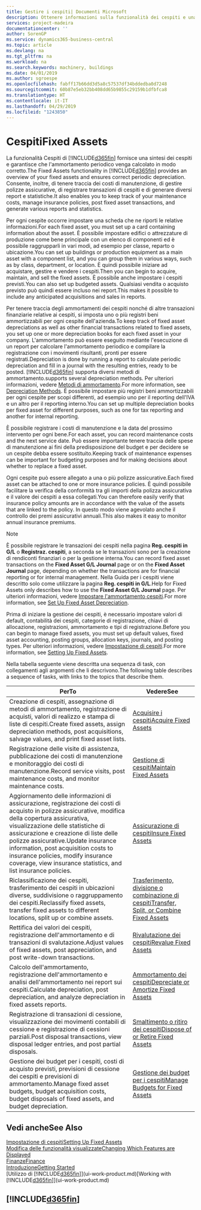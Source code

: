 ```yaml
---
title: Gestire i cespiti| Documenti Microsoft
description: Ottenere informazioni sulla funzionalità dei cespiti e una panoramica delle modalità di utilizzo dei cespiti.
services: project-madeira
documentationcenter: ''
author: SorenGP
ms.service: dynamics365-business-central
ms.topic: article
ms.devlang: na
ms.tgt_pltfrm: na
ms.workload: na
ms.search.keywords: machinery, buildings
ms.date: 04/01/2019
ms.author: sgroespe
ms.openlocfilehash: fabff17b66dd3d5a8c57537df34bddedba0d7248
ms.sourcegitcommit: 60b87e5eb32bb408dd65b9855c29159b1dfbfca8
ms.translationtype: HT
ms.contentlocale: it-IT
ms.lasthandoff: 04/29/2019
ms.locfileid: "1243850"
---
```

# <a name="fixed-assets"></a><span data-ttu-id="c490a-103">Cespiti</span><span class="sxs-lookup"><span data-stu-id="c490a-103">Fixed Assets</span></span>
<span data-ttu-id="c490a-104">La funzionalità Cespiti di [!INCLUDE[d365fin](includes/d365fin_md.md)] fornisce una sintesi dei cespiti e garantisce che l'ammortamento periodico venga calcolato in modo corretto.</span><span class="sxs-lookup"><span data-stu-id="c490a-104">The Fixed Assets functionality in [!INCLUDE[d365fin](includes/d365fin_md.md)] provides an overview of your fixed assets and ensures correct periodic depreciation.</span></span> <span data-ttu-id="c490a-105">Consente, inoltre, di tenere traccia dei costi di manutenzione, di gestire polizze assicurative, di registrare transazioni di cespiti e di generare diversi report e statistiche.</span><span class="sxs-lookup"><span data-stu-id="c490a-105">It also enables you to keep track of your maintenance costs, manage insurance policies, post fixed asset transactions, and generate various reports and statistics.</span></span>

<span data-ttu-id="c490a-106">Per ogni cespite occorre impostare una scheda che ne riporti le relative informazioni.</span><span class="sxs-lookup"><span data-stu-id="c490a-106">For each fixed asset, you must set up a card containing information about the asset.</span></span> <span data-ttu-id="c490a-107">È possibile impostare edifici o attrezzature di produzione come bene principale con un elenco di componenti ed è possibile raggrupparli in vari modi, ad esempio per classe, reparto o ubicazione.</span><span class="sxs-lookup"><span data-stu-id="c490a-107">You can set up buildings or production equipment as a main asset with a component list, and you can group them in various ways, such as by class, department, or location.</span></span> <span data-ttu-id="c490a-108">È quindi possibile iniziare ad acquistare, gestire e vendere i cespiti.</span><span class="sxs-lookup"><span data-stu-id="c490a-108">Then you can begin to acquire, maintain, and sell the fixed assets.</span></span> <span data-ttu-id="c490a-109">È possibile anche impostare i cespiti previsti.</span><span class="sxs-lookup"><span data-stu-id="c490a-109">You can also set up budgeted assets.</span></span> <span data-ttu-id="c490a-110">Qualsiasi vendita o acquisto previsto può quindi essere incluso nei report.</span><span class="sxs-lookup"><span data-stu-id="c490a-110">This makes it possible to include any anticipated acquisitions and sales in reports.</span></span>

<span data-ttu-id="c490a-111">Per tenere traccia degli ammortamenti dei cespiti nonché di altre transazioni finanziarie relative ai cespiti, si imposta uno o più registri beni ammortizzabili per ogni cespite dell'azienda.</span><span class="sxs-lookup"><span data-stu-id="c490a-111">To keep track of fixed asset depreciations as well as other financial transactions related to fixed assets, you set up one or more depreciation books for each fixed asset in your company.</span></span> <span data-ttu-id="c490a-112">L'ammortamento può essere eseguito mediante l'esecuzione di un report per calcolare l'ammortamento periodico e compilare la registrazione con i movimenti risultanti, pronti per essere registrati.</span><span class="sxs-lookup"><span data-stu-id="c490a-112">Depreciation is done by running a report to calculate periodic depreciation and fill in a journal with the resulting entries, ready to be posted.</span></span> [!INCLUDE[d365fin](includes/d365fin_md.md)] <span data-ttu-id="c490a-113">supporta diversi metodi di ammortamento.</span><span class="sxs-lookup"><span data-stu-id="c490a-113">supports several depreciation methods.</span></span> <span data-ttu-id="c490a-114">Per ulteriori informazioni, vedere [Metodi di ammortamento](fa-depreciation-methods.md).</span><span class="sxs-lookup"><span data-stu-id="c490a-114">For more information, see [Depreciation Methods](fa-depreciation-methods.md).</span></span> <span data-ttu-id="c490a-115">È possibile impostare più registri beni ammortizzabili per ogni cespite per scopi differenti, ad esempio uno per il reporting dell'IVA e un altro per il reporting interno.</span><span class="sxs-lookup"><span data-stu-id="c490a-115">You can set up multiple depreciation books per fixed asset for different purposes, such as one for tax reporting and another for internal reporting.</span></span>

<span data-ttu-id="c490a-116">È possibile registrare i costi di manutenzione e la data del prossimo intervento per ogni bene.</span><span class="sxs-lookup"><span data-stu-id="c490a-116">For each asset, you can record maintenance costs and the next service date.</span></span> <span data-ttu-id="c490a-117">Può essere importante tenere traccia delle spese di manutenzione ai fini della predisposizione del budget e per decidere se un cespite debba essere sostituito.</span><span class="sxs-lookup"><span data-stu-id="c490a-117">Keeping track of maintenance expenses can be important for budgeting purposes and for making decisions about whether to replace a fixed asset.</span></span>

<span data-ttu-id="c490a-118">Ogni cespite può essere allegato a una o più polizze assicurative.</span><span class="sxs-lookup"><span data-stu-id="c490a-118">Each fixed asset can be attached to one or more insurance policies.</span></span> <span data-ttu-id="c490a-119">È quindi possibile facilitare la verifica della conformità tra gli importi della polizza assicurativa e il valore dei cespiti a essa collegati.</span><span class="sxs-lookup"><span data-stu-id="c490a-119">You can therefore easily verify that insurance policy amounts are in accordance with the value of the assets that are linked to the policy.</span></span> <span data-ttu-id="c490a-120">In questo modo viene agevolato anche il controllo dei premi assicurativi annuali.</span><span class="sxs-lookup"><span data-stu-id="c490a-120">This also makes it easy to monitor annual insurance premiums.</span></span>

> [!NOTE]  
>   <span data-ttu-id="c490a-121">È possibile registrare le transazioni dei cespiti nella pagina **Reg. cespiti in G/L** o **Registraz. cespiti**, a seconda se le transazioni sono per la creazione di rendiconti finanziari o per la gestione interna.</span><span class="sxs-lookup"><span data-stu-id="c490a-121">You can record fixed asset transactions on the **Fixed Asset G/L Journal** page or on the **Fixed Asset Journal** page, depending on whether the transactions are for financial reporting or for internal management.</span></span> <span data-ttu-id="c490a-122">Nella Guida per i cespiti viene descritto solo come utilizzare la pagina **Reg. cespiti in G/L**.</span><span class="sxs-lookup"><span data-stu-id="c490a-122">Help for Fixed Assets only describes how to use the **Fixed Asset G/L Journal** page.</span></span> <span data-ttu-id="c490a-123">Per ulteriori informazioni, vedere [Impostare l'ammortamento cespiti](fa-how-setup-depreciation.md).</span><span class="sxs-lookup"><span data-stu-id="c490a-123">For more information, see [Set Up Fixed Asset Depreciation](fa-how-setup-depreciation.md).</span></span>

<span data-ttu-id="c490a-124">Prima di iniziare la gestione dei cespiti, è necessario impostare valori di default, contabilità dei cespiti, categorie di registrazione, chiavi di allocazione, registrazioni, ammortamento e tipi di registrazione.</span><span class="sxs-lookup"><span data-stu-id="c490a-124">Before you can begin to manage fixed assets, you must set up default values, fixed asset accounting, posting groups, allocation keys, journals, and posting types.</span></span> <span data-ttu-id="c490a-125">Per ulteriori informazioni, vedere [Impostazione di cespiti](fa-setup.md).</span><span class="sxs-lookup"><span data-stu-id="c490a-125">For more information, see [Setting Up Fixed Assets](fa-setup.md).</span></span>

<span data-ttu-id="c490a-126">Nella tabella seguente viene descritta una sequenza di task, con collegamenti agli argomenti che li descrivono.</span><span class="sxs-lookup"><span data-stu-id="c490a-126">The following table describes a sequence of tasks, with links to the topics that describe them.</span></span>

| <span data-ttu-id="c490a-127">Per</span><span class="sxs-lookup"><span data-stu-id="c490a-127">To</span></span> | <span data-ttu-id="c490a-128">Vedere</span><span class="sxs-lookup"><span data-stu-id="c490a-128">See</span></span> |
| --- | --- |
| <span data-ttu-id="c490a-129">Creazione di cespiti, assegnazione di metodi di ammortamento, registrazione di acquisti, valori di realizzo e stampa di liste di cespiti.</span><span class="sxs-lookup"><span data-stu-id="c490a-129">Create fixed assets, assign depreciation methods, post acquisitions, salvage values, and print fixed asset lists.</span></span> |[<span data-ttu-id="c490a-130">Acquisire i cespiti</span><span class="sxs-lookup"><span data-stu-id="c490a-130">Acquire Fixed Assets</span></span>](fa-how-acquire.md) |
| <span data-ttu-id="c490a-131">Registrazione delle visite di assistenza, pubblicazione dei costi di manutenzione e monitoraggio dei costi di manutenzione.</span><span class="sxs-lookup"><span data-stu-id="c490a-131">Record service visits, post maintenance costs, and monitor maintenance costs.</span></span> |[<span data-ttu-id="c490a-132">Gestione di cespiti</span><span class="sxs-lookup"><span data-stu-id="c490a-132">Maintain Fixed Assets</span></span>](fa-how-maintain.md) |
| <span data-ttu-id="c490a-133">Aggiornamento delle informazioni di assicurazione, registrazione dei costi di acquisto in polizze assicurative, modifica della copertura assicurativa, visualizzazione delle statistiche di assicurazione e creazione di liste delle polizze assicurative.</span><span class="sxs-lookup"><span data-stu-id="c490a-133">Update insurance information, post acquisition costs to insurance policies, modify insurance coverage, view insurance statistics, and list insurance policies.</span></span> |[<span data-ttu-id="c490a-134">Assicurazione di cespiti</span><span class="sxs-lookup"><span data-stu-id="c490a-134">Insure Fixed Assets</span></span>](fa-how-insure.md) |
| <span data-ttu-id="c490a-135">Riclassificazione dei cespiti, trasferimento dei cespiti in ubicazioni diverse, suddivisione o raggruppamento dei cespiti.</span><span class="sxs-lookup"><span data-stu-id="c490a-135">Reclassify fixed assets, transfer fixed assets to different locations, split up or combine assets.</span></span> |[<span data-ttu-id="c490a-136">Trasferimento, divisione o combinazione di cespiti</span><span class="sxs-lookup"><span data-stu-id="c490a-136">Transfer, Split, or Combine Fixed Assets</span></span>](fa-how-trans-split-combine.md) |
| <span data-ttu-id="c490a-137">Rettifica dei valori dei cespiti, registrazione dell'ammortamento e di transazioni di svalutazione.</span><span class="sxs-lookup"><span data-stu-id="c490a-137">Adjust values of fixed assets, post appreciation, and post write-down transactions.</span></span> |[<span data-ttu-id="c490a-138">Rivalutazione dei cespiti</span><span class="sxs-lookup"><span data-stu-id="c490a-138">Revalue Fixed Assets</span></span>](fa-how-revalue.md) |
| <span data-ttu-id="c490a-139">Calcolo dell'ammortamento, registrazione dell'ammortamento e analisi dell'ammortamento nei report sui cespiti.</span><span class="sxs-lookup"><span data-stu-id="c490a-139">Calculate depreciation, post depreciation, and  analyze depreciation in fixed assets reports.</span></span> |[<span data-ttu-id="c490a-140">Ammortamento dei cespiti</span><span class="sxs-lookup"><span data-stu-id="c490a-140">Depreciate or Amortize Fixed Assets</span></span>](fa-how-depreciate-amortize.md) |
| <span data-ttu-id="c490a-141">Registrazione di transazioni di cessione, visualizzazione dei movimenti contabili di cessione e registrazione di cessioni parziali.</span><span class="sxs-lookup"><span data-stu-id="c490a-141">Post disposal transactions, view disposal ledger entries, and post partial disposals.</span></span> |[<span data-ttu-id="c490a-142">Smaltimento o ritiro dei cespiti</span><span class="sxs-lookup"><span data-stu-id="c490a-142">Dispose of or Retire Fixed Assets</span></span>](fa-how-dispose-retire.md) |
| <span data-ttu-id="c490a-143">Gestione dei budget per i cespiti, costi di acquisto previsti, previsioni di cessione dei cespiti e previsioni di ammortamento.</span><span class="sxs-lookup"><span data-stu-id="c490a-143">Manage fixed asset budgets, budget acquisition costs, budget disposals of fixed assets, and budget depreciation.</span></span> |[<span data-ttu-id="c490a-144">Gestione dei budget per i cespiti</span><span class="sxs-lookup"><span data-stu-id="c490a-144">Manage Budgets for Fixed Assets</span></span>](fa-how-manage-budgets.md) |

## <a name="see-also"></a><span data-ttu-id="c490a-145">Vedi anche</span><span class="sxs-lookup"><span data-stu-id="c490a-145">See Also</span></span>
[<span data-ttu-id="c490a-146">Impostazione di cespiti</span><span class="sxs-lookup"><span data-stu-id="c490a-146">Setting Up Fixed Assets</span></span>](fa-setup.md)  
[<span data-ttu-id="c490a-147">Modifica delle funzionalità visualizzate</span><span class="sxs-lookup"><span data-stu-id="c490a-147">Changing Which Features are Displayed</span></span>](ui-experiences.md)  
[<span data-ttu-id="c490a-148">Finanze</span><span class="sxs-lookup"><span data-stu-id="c490a-148">Finance</span></span>](finance.md)  
[<span data-ttu-id="c490a-149">Introduzione</span><span class="sxs-lookup"><span data-stu-id="c490a-149">Getting Started</span></span>](product-get-started.md)  
<span data-ttu-id="c490a-150">[Utilizzo di [!INCLUDE[d365fin](includes/d365fin_md.md)]](ui-work-product.md)</span><span class="sxs-lookup"><span data-stu-id="c490a-150">[Working with [!INCLUDE[d365fin](includes/d365fin_md.md)]](ui-work-product.md)</span></span>

## [!INCLUDE[d365fin](includes/free_trial_md.md)]  
 
